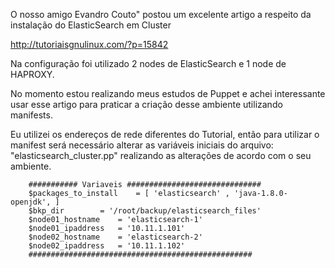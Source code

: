 O nosso amigo Evandro Couto" postou um excelente artigo a respeito da instalação do ElasticSearch em Cluster

http://tutoriaisgnulinux.com/?p=15842

Na configuração foi utilizado 2 nodes de ElasticSearch e 1 node de HAPROXY.

No momento estou realizando meus estudos de Puppet e achei interessante usar esse artigo para praticar
a criação desse ambiente utilizando manifests.

Eu utilizei os endereços de rede diferentes do Tutorial, então para utilizar o manifest 
será necessário alterar as variáveis iniciais do arquivo: "elasticsearch_cluster.pp" realizando as alterações de acordo com o seu ambiente.

		########### Variaveis ##############################
		$packages_to_install 	= [ 'elasticsearch' , 'java-1.8.0-openjdk', ]
		$bkp_dir 		= '/root/backup/elasticsearch_files'
		$node01_hostname  	= 'elasticsearch-1'
		$node01_ipaddress	= '10.11.1.101'
		$node02_hostname	= 'elasticsearch-2'
		$node02_ipaddress	= '10.11.1.102'
		##################################################

